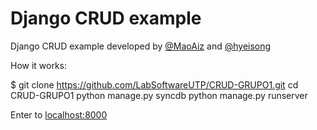 Django CRUD example
===================

Django CRUD example developed by [@MaoAiz](https://github.com/MaoAiz) and [@hyeisong](https://github.com/hyeisong)


How it works:

  $ git clone https://github.com/LabSoftwareUTP/CRUD-GRUPO1.git
  cd CRUD-GRUPO1
  python manage.py syncdb
  python manage.py runserver
  
Enter to [localhost:8000](http://localhost:8000)
